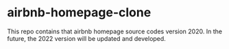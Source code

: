 # airbnb-homepage-clone

This repo contains that airbnb homepage source codes version 2020. In the future, the 2022 version will be updated and developed.
